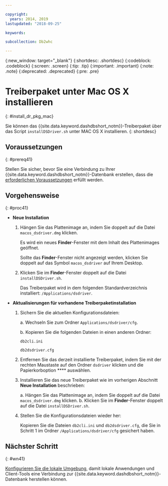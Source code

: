 ```yaml
---

copyright:
  years: 2014, 2019
lastupdated: "2018-09-25"

keywords:

subcollection: Db2whc

---
```


<!-- Attribute definitions --> 
{:new_window: target="_blank"}
{:shortdesc: .shortdesc}
{:codeblock: .codeblock}
{:screen: .screen}
{:tip: .tip}
{:important: .important}
{:note: .note}
{:deprecated: .deprecated}
{:pre: .pre}

# Treiberpaket unter Mac OS X installieren
{: #install_dr_pkg_mac}

Sie können das {{site.data.keyword.dashdbshort_notm}}-Treiberpaket über das Script `installDSDriver.sh` unter MAC OS X installieren. 
{: shortdesc}

## Voraussetzungen
{: #prereq41}

Stellen Sie sicher, bevor Sie eine Verbindung zu Ihrer {{site.data.keyword.dashdbshort_notm}}-Datenbank erstellen, dass die [erforderlichen Voraussetzungen](/docs/services/Db2whc/connecting/connecting.html#prereqs) erfüllt werden.

<!-- Download the Db2 driver package for your operating system from the web console and install it. -->

## Vorgehensweise
{: #proc41}

- **Neue Installation**

  1. Hängen Sie das Plattenimage an, indem Sie doppelt auf die Datei `macos_dsdriver.dmg` klicken.
   
     Es wird ein neues **Finder**-Fenster mit dem Inhalt des Plattenimages geöffnet.

     Sollte das **Finder**-Fenster nicht angezeigt werden, klicken Sie doppelt auf das Symbol `macos_dsdriver` auf Ihrem Desktop.
  2. Klicken Sie im **Finder**-Fenster doppelt auf die Datei `installDSDriver.sh`.

     Das Treiberpaket wird in dem folgenden Standardverzeichnis installiert: `/Applications/dsdriver`.

- **Aktualisierungen für vorhandene Treiberpaketinstallation**

  1. Sichern Sie die aktuellen Konfigurationsdateien:

     a. Wechseln Sie zum Ordner `Applications/dsdriver/cfg`.

     b. Kopieren Sie die folgenden Dateien in einen anderen Ordner: 
    
        `db2cli.ini`

        `db2dsdriver.cfg`
  2. Entfernen Sie das derzeit installierte Treiberpaket, indem Sie mit der rechten Maustaste auf den Ordner `dsdriver` klicken und die Papierkorboption **** auswählen.
  3. Installieren Sie das neue Treiberpaket wie im vorherigen Abschnitt **Neue Installation** beschrieben:
     
     a. Hängen Sie das Plattenimage an, indem Sie doppelt auf die Datei `macos_dsdriver.dmg` klicken.
     b. Klicken Sie im **Finder**-Fenster doppelt auf die Datei `installDSDriver.sh`.
  4. Stellen Sie die Konfigurationsdateien wieder her:

     Kopieren Sie die Dateien `db2cli.ini` und `db2dsdriver.cfg`, die Sie in Schritt 1 im Ordner `/Applications/dsdriver/cfg` gesichert haben.

## Nächster Schritt
{: #wn41}

[Konfigurieren Sie die lokale Umgebung](/docs/services/Db2whc/connecting/driver_pkg_cfg.html), damit lokale Anwendungen und Client-Tools eine Verbindung zur {{site.data.keyword.dashdbshort_notm}}-Datenbank herstellen können.
